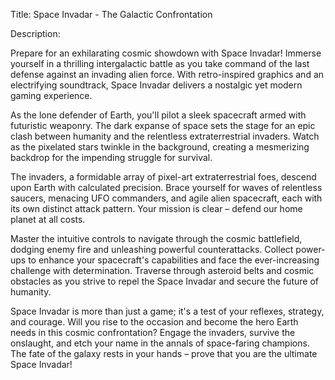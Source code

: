
Title: Space Invadar - The Galactic Confrontation

Description:

Prepare for an exhilarating cosmic showdown with Space Invadar! Immerse yourself in a thrilling intergalactic battle as you take command of the last defense against an invading alien force. With retro-inspired graphics and an electrifying soundtrack, Space Invadar delivers a nostalgic yet modern gaming experience.

As the lone defender of Earth, you'll pilot a sleek spacecraft armed with futuristic weaponry. The dark expanse of space sets the stage for an epic clash between humanity and the relentless extraterrestrial invaders. Watch as the pixelated stars twinkle in the background, creating a mesmerizing backdrop for the impending struggle for survival.

The invaders, a formidable array of pixel-art extraterrestrial foes, descend upon Earth with calculated precision. Brace yourself for waves of relentless saucers, menacing UFO commanders, and agile alien spacecraft, each with its own distinct attack pattern. Your mission is clear – defend our home planet at all costs.

Master the intuitive controls to navigate through the cosmic battlefield, dodging enemy fire and unleashing powerful counterattacks. Collect power-ups to enhance your spacecraft's capabilities and face the ever-increasing challenge with determination. Traverse through asteroid belts and cosmic obstacles as you strive to repel the Space Invadar and secure the future of humanity.

Space Invadar is more than just a game; it's a test of your reflexes, strategy, and courage. Will you rise to the occasion and become the hero Earth needs in this cosmic confrontation? Engage the invaders, survive the onslaught, and etch your name in the annals of space-faring champions. The fate of the galaxy rests in your hands – prove that you are the ultimate Space Invadar!

